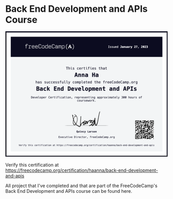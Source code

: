 # Back End Development and APIs Course

<img src="./be_course_cert.png" alt="Course certificate" width="700px"/>

Verify this certification at https://freecodecamp.org/certification/haanna/back-end-development-and-apis

All project that I've completed and that are part of the FreeCodeCamp's Back End Development and APIs course can be found here.
